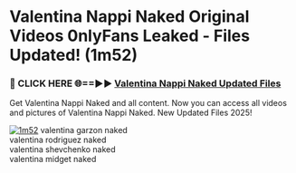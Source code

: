 # Valentina Nappi Naked Original Videos 0nlyFans Leaked - Files Updated! (1m52)

<h3>🔴 CLICK HERE 🌐==►► <a href="https://tinyurl.com/up5wt9bj" rel="nofollow">Valentina Nappi Naked Updated Files</a></h3>

Get Valentina Nappi Naked and all content. Now you can access all videos and pictures of Valentina Nappi Naked. New Updated Files 2025!

[![1m52](https://i.imgur.com/ABiUzMV.gif)](https://tinyurl.com/up5wt9bj)
valentina garzon naked<br>
valentina rodriguez naked<br>
valentina shevchenko naked<br>
valentina midget naked